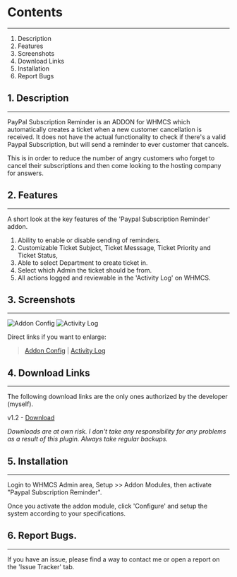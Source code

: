 # Contents
-----------------------------

1. Description
2. Features
3. Screenshots
4. Download Links
5. Installation
6. Report Bugs

## 1. Description
-----------------------------

PayPal Subscription Reminder is an ADDON for WHMCS which automatically creates
a ticket when a new customer cancellation is received.
It does not have the actual functionality to check if there's a valid Paypal Subscription,
but will send a reminder to ever customer that cancels.

This is in order to reduce the number of angry customers who forget to cancel their subscriptions 
and then come looking to the hosting company for answers.

## 2. Features
-----------------------------

A short look at the key features of the 'Paypal Subscription Reminder' addon.

1. Ability to enable or disable sending of reminders.
2. Customizable Ticket Subject, Ticket Messsage, Ticket Priority and Ticket Status,
3. Able to select Department to create ticket in.
4. Select which Admin the ticket should be from.
5. All actions logged and reviewable in the 'Activity Log' on WHMCS.

## 3. Screenshots
-----------------------------

![Addon Config](http://i.imgur.com/TXx1Uo8.png)
![Activity Log](http://i.imgur.com/FyPpW9q.png)

Direct links if you want to enlarge:
> [Addon Config](http://i.imgur.com/TXx1Uo8.png) | 
> [Activity Log](http://i.imgur.com/FyPpW9q.png)

## 4. Download Links
-----------------------------

The following download links are the only ones authorized by the developer (myself).

v1.2 - [Download](https://bitbucket.org/Skowt/whmcs-paypal-subscription-reminder/downloads/Paypal_sub_v1.2.zip)

*Downloads are at own risk. I don't take any responsibility for any problems as a result of this plugin. Always take regular backups.*

## 5. Installation
-----------------------------

Login to WHMCS Admin area, Setup >> Addon Modules, then activate "Paypal Subscription Reminder". 

Once you activate the addon module, click 'Configure' and setup the system according to your specifications. 

## 6. Report Bugs.
-----------------------------

If you have an issue, please find a way to contact me or open a report on the 'Issue Tracker' tab.
